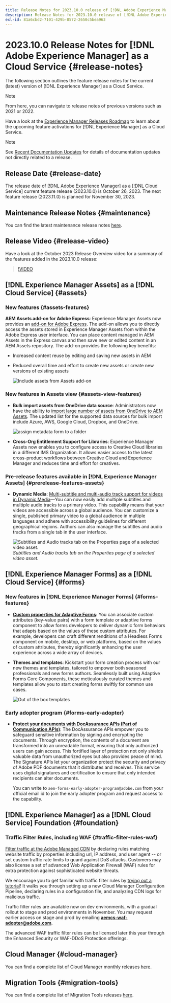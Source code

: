 ```yaml
---
title: Release Notes for 2023.10.0 release of [!DNL Adobe Experience Manager] as a Cloud Service.
description: Release Notes for 2023.10.0 release of [!DNL Adobe Experience Manager] as a Cloud Service.
exl-id: 81a6cbd2-7101-429b-8572-2650c5bea963
---
```

# 2023.10.0 Release Notes for [!DNL Adobe Experience Manager] as a Cloud Service {#release-notes}

The following section outlines the feature release notes for the current (latest) version of [!DNL Experience Manager] as a Cloud Service.

>[!NOTE]
>
>From here, you can navigate to release notes of previous versions such as 2021 or 2022.
>
>Have a look at the [Experience Manager Releases Roadmap](https://experienceleague.adobe.com/docs/experience-manager-release-information/aem-release-updates/update-releases-roadmap.html) to learn about the upcoming feature activations for [!DNL Experience Manager] as a Cloud Service. 

>[!NOTE]
>
>See [Recent Documentation Updates](https://experienceleague.adobe.com/docs/experience-manager-release-information/aem-release-updates/doc-updates/documentation-updates.html) for details of documentation updates not directly related to a release.

## Release Date {#release-date}

The release date of [!DNL Adobe Experience Manager] as a [!DNL Cloud Service] current feature release (2023.10.0) is October 26, 2023. The next feature release (2023.11.0) is planned for November 30, 2023.

## Maintenance Release Notes {#maintenance}

You can find the latest maintenance release notes [here](/help/release-notes/maintenance/latest.md).

## Release Video {#release-video}

Have a look at the October 2023 Release Overview video for a summary of the features added in the 2023.10.0 release:

>[!VIDEO](https://video.tv.adobe.com/v/3425186/?quality=12)

## [!DNL Experience Manager Assets] as a [!DNL Cloud Service] {#assets}

### New features {#assets-features}

**AEM Assets add-on for Adobe Express**: Experience Manager Assets now provides an [add-on for Adobe Express](/help/assets/addon-adobe-express.md). The add-on allows you to directly access the assets stored in Experience Manager Assets from within the Adobe Express user interface. You can place content managed in AEM Assets in the Express canvas and then save new or edited content in an AEM Assets repository. The add-on provides the following key benefits:

* Increased content reuse by editing and saving new assets in AEM

* Reduced overall time and effort  to create new assets or create new versions of existing assets

  ![Include assets from Assets add-on](/help/assets/assets/aem-assets-add-on-include-assets.png)

### New features in Assets view {#assets-view-features}

* **Bulk import assets from OneDrive data source**: Administrators now have the ability to [import large number of assets from OneDrive to AEM Assets](/help/assets/bulk-import-assets-view.md#onedrive-developer-application). The updated list for the supported data sources for bulk import include Azure, AWS, Google Cloud, Dropbox, and OneDrive. 

  ![assign metadata form to a folder](/help/assets/assets/bulk-import-source-details-onedrive.png)

* **Cross-Org Entitlement Support for Libraries**: Experience Manager Assets now enables you to configure access to Creative Cloud libraries in a different IMS Organization. It allows easier access to the latest cross-product workflows between Creative Cloud and Experience Manager and reduces time and effort for creatives.

### Pre-release features available in [!DNL Experience Manager Assets] {#prerelease-features-assets}

* **Dynamic Media**: [Multi-subtitle and multi-audio track support for videos in Dynamic Media](/help/assets/dynamic-media/video.md#about-msma)&mdash;You can now easily add multiple subtitles and multiple audio tracks to a primary video. This capability means that your videos are accessible across a global audience. You can customize a single, published primary video to a global audience in multiple languages and adhere with accessibility guidelines for different geographical regions. Authors can also manage the subtitles and audio tracks from a single tab in the user interface.

  ![Subtitles and Audio tracks tab on the Properties page of a selected video asset.](/help/release-notes/assets/msma-aem-cs.png)*Subtitles and Audio tracks tab on the Properties page of a selected video asset.*

## [!DNL Experience Manager Forms] as a [!DNL Cloud Service] {#forms}

### New features in [!DNL Experience Manager Forms] {#forms-features}

* **[Custom properties for Adaptive Forms](/help/forms/template-editor-core-components.md#add-a-custom-group-name-in-the-policy-of-template-editor)**: You can associate custom attributes (key-value pairs) with a form template or adaptive forms component to allow forms developers to deliver dynamic form behaviors that adapts based on the values of these custom attributes. For example, developers can craft different renditions of a Headless Forms component on mobile, desktop, or web platforms, based on the values of custom attributes, thereby significantly enhancing the user experience across a wide array of devices.

* **Themes and templates**: Kickstart your form creation process with our new themes and templates, tailored to empower both seasoned professionals and new forms authors. Seamlessly built using Adaptive Forms Core Components, these meticulously curated themes and templates allow you to start creating forms swiftly for common use cases.

     ![Out of the box templates](/help/forms/assets/form-templates-ootb.png)


### Early adopter program {#forms-early-adopter}

* **[Protect your documents with DocAssurance APIs (Part of Communication APIs)](/help/forms/aem-forms-cloud-service-communications-introduction.md#document-assurance-doc-assurance)**: The DocAssurance APIs empower you to safeguard sensitive information by signing and encrypting the documents. Through encryption, the contents of a document are transformed into an unreadable format, ensuring that only authorized users can gain access. This fortified layer of protection not only shields valuable data from unauthorized eyes but also provides peace of mind. The Signature APIs let your organization protect the security and privacy of Adobe PDF documents that it distributes and receives. This service uses digital signatures and certification to ensure that only intended recipients can alter documents. 

     You can write to `aem-forms-early-adopter-program@adobe.com` from your official email id to join the early adopter program and request access to the capability.
     
## [!DNL Experience Manager] as a [!DNL Cloud Service] Foundation {#foundation}

### Traffic Filter Rules, including WAF {#traffic-filter-rules-waf}

[Filter traffic at the Adobe Managed CDN](/help/security/traffic-filter-rules-including-waf.md) by declaring rules matching website traffic by properties including url, IP address, and user agent -- or set custom traffic rate limits to guard against DoS attacks. Customers may also license a set of advanced Web Application Firewall (WAF) rules for extra protection against sophisticated website threats. 

We encourage you to get familar with traffic filter rules by [trying out a tutorial](https://experienceleague.adobe.com/docs/experience-manager-learn/cloud-service/security/traffic-filter-and-waf-rules/overview.html)! It walks you through setting up a new Cloud Manager Configuration Pipeline, declaring rules in a configuration file, and analyzing CDN logs for malicious traffic.

Traffic filter rules are available now on dev environments, with a gradual rollout to stage and prod environments in November. You may request earlier access on stage and prod by emailing **aemcs-waf-adopter@adobe.com**. 

The advanced WAF traffic filter rules can be licensed later this year through the Enhanced Security or WAF-DDoS Protection offerings.

## Cloud Manager {#cloud-manager}

You can find a complete list of Cloud Manager monthly releases [here](/help/implementing/cloud-manager/release-notes/current.md).

## Migration Tools {#migration-tools}

You can find a complete list of Migration Tools releases [here](/help/journey-migration/release-notes/release-notes-migration-tools-current.md).
